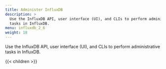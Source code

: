 ```yaml
---
title: Administer InfluxDB
description: >
  Use the InfluxDB API, user interface (UI), and CLIs to perform administrative
  tasks in InfluxDB.
menu: influxdb_2_6
weight: 18
---
```


Use the InfluxDB API, user interface (UI), and CLIs to perform administrative
tasks in InfluxDB.

{{< children >}}